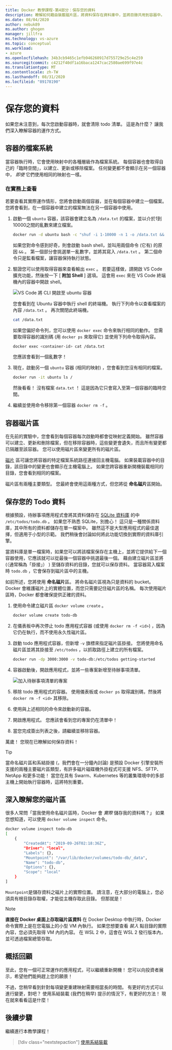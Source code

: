 ```yaml
---
title: Docker 教學課程-第4部分：保存您的資料
description: 瞭解如何藉由裝載磁片區，將資料保存在資料庫中，並將目錄共用到容器中。
ms.date: 08/04/2020
author: nebuk89
ms.author: ghogen
manager: jillfra
ms.technology: vs-azure
ms.topic: conceptual
ms.workload:
- azure
ms.openlocfilehash: 34b3cb9465c1efb946260917d755729e25c4e259
ms.sourcegitcommit: c4212f40df1a16baca1247cac2580ae699f97e4c
ms.translationtype: MT
ms.contentlocale: zh-TW
ms.lasthandoff: 08/31/2020
ms.locfileid: "89178190"
---
```

# <a name="persist-your-data"></a> 保存您的資料

如果您未注意到，每次您啟動容器時，就會清除 todo 清單。 這是為什麼？ 讓我們深入瞭解容器的運作方式。

## <a name="the-containers-filesystem"></a>容器的檔案系統

當容器執行時，它會使用映射中的各種層級作為檔案系統。 每個容器也會取得自己的「臨時空間」，以建立、更新或移除檔案。 任何變更都不會顯示在另一個容器中， *即使* 它們使用相同的映射也一樣。

### <a name="see-this-in-practice"></a>在實務上查看

若要查看其實際運作情形，您將會啟動兩個容器，並在每個容器中建立一個檔案。 您將會看到，在一個容器中建立的檔案無法在另一個容器中使用。

1. 啟動一個 `ubuntu` 容器，該容器會建立名為 `/data.txt` 的檔案，並以介於1到10000之間的亂數來建立檔案。

    ```bash
    docker run -d ubuntu bash -c "shuf -i 1-10000 -n 1 -o /data.txt && tail -f /dev/null"
    ```

    如果您對命令感到好奇，則會啟動 bash shell，並叫用兩個命令 (它有) 的原因 `&&` 。 第一個部分會挑選單一亂數字，並將其寫入 `/data.txt` 。 第二個命令只是監看檔案，讓容器保持執行狀態。

1. 驗證您可以使用取得容器來查看輸出 `exec` 。 若要這樣做，請開啟 VS Code 擴充功能，然後按一下 [ **附加 Shell** ] 選項。 這會用 `exec` 來在 VS Code 終端機內的容器中開啟 shell。

    ![VS Code 將 CLI 開啟至 ubuntu 容器](media/attach_shell.png)

    您會看到在 Ubuntu 容器中執行 shell 的終端機。 執行下列命令以查看檔案的內容 `/data.txt` 。 再次關閉此終端機。

    ```bash
    cat /data.txt
    ```

    如果您偏好命令列，您可以使用 `docker exec` 命令來執行相同的動作。 您需要取得容器的識別碼 (用 `docker ps` 來取得它) 並使用下列命令取得內容。

    ```bash
    docker exec <container-id> cat /data.txt
    ```

    您應該會看到一個亂數字！

1. 現在，啟動另一個 `ubuntu` 容器 (相同的映射) ，您會看到您沒有相同的檔案。

    ```bash
    docker run -it ubuntu ls /
    ```

    然後看看！ 沒有檔案 `data.txt` ！ 這是因為它只會寫入至第一個容器的臨時空間。

1. 繼續並使用命令移除第一個容器 `docker rm -f` 。

## <a name="container-volumes"></a>容器磁片區

在先前的實驗中，您會看到每個容器每次啟動時都會從映射定義開始。 雖然容器可以建立、更新和刪除檔案，但在移除容器時，這些變更會遺失，而且所有變更都已隔離至該容器。 您可以使用磁片區來變更所有的磁片區。

[磁片](https://docs.docker.com/storage/volumes/) 區可讓您將容器的特定檔案系統路徑連接回主機電腦。 如果裝載容器中的目錄，該目錄中的變更也會顯示在主機電腦上。 如果您跨容器重新開機裝載相同的目錄，您會看到相同的檔案。

磁片區有兩種主要類型。 您最終會使用這兩種方式，但您將從 **命名磁片**區開始。

## <a name="persist-your-todo-data"></a>保存您的 Todo 資料

根據預設，待辦事項應用程式會將其資料儲存在 [SQLite 資料庫](https://www.sqlite.org/index.html) 的中 `/etc/todos/todo.db` 。 如果您不熟悉 SQLite，別擔心！ 這只是一種關係資料庫，其中所有的資料都儲存在單一檔案中。 雖然這不是大型應用程式的最佳選擇，但適用于小型的示範。 我們稍後會討論如何將此功能切換到實際的資料庫引擎。

當資料庫是單一檔案時，如果您可以將該檔案保存在主機上，並將它提供給下一個容器使用，它應該就可以從最後一個容器中挑選最後一個。 藉由建立磁片區並將 (（通常稱為「掛接」） ) 至儲存資料的目錄，您就可以保存資料。 當容器寫入檔案時 `todo.db` ，它會保存到磁片區中的主機。

如前所述，您將使用 **命名磁片**區。 將命名磁片區視為只是資料的 bucket。 Docker 會維護磁片上的實體位置，而您只需要記住磁片區的名稱。 每次使用磁片區時，Docker 都會確保提供正確的資料。

1. 使用命令建立磁片區 `docker volume create` 。

    ```bash
    docker volume create todo-db
    ```

1. 在儀表板中再次停止 todo 應用程式容器 (或使用 `docker rm -f <id>`) ，因為它仍在執行，而不使用永久性磁片區。

1. 啟動 todo 應用程式容器，但新增 `-v` 旗標來指定磁片區掛接。 您將使用命名磁片區並將其掛接至 `/etc/todos` ，以抓取路徑上建立的所有檔案。

    ```bash
    docker run -dp 3000:3000 -v todo-db:/etc/todos getting-started
    ```

1. 容器啟動後，開啟應用程式，並將一些專案新增至待辦事項清單。

    ![加入待辦事項清單的專案](media/items-added.png)

1. 移除 todo 應用程式的容器。 使用儀表板或 `docker ps` 取得識別碼，然後將 `docker rm -f <id>` 其移除。

1. 使用與上述相同的命令來啟動新的容器。

1. 開啟應用程式。 您應該會看到您的專案仍在清單中！

1. 當您完成簽出列表之後，請繼續並移除容器。

萬歲！ 您現在已瞭解如何保存資料！

> [!TIP]
> 當命名磁片區和系結掛接 (，我們會在一分鐘內討論) 是預設 Docker 引擎安裝所支援的兩種主要磁片區類型，有許多磁片磁碟機外掛程式可支援 NFS、SFTP、NetApp 和更多功能！ 當您在具有 Swarm、Kubernetes 等的叢集環境中的多部主機上開始執行容器時，這將特別重要。

## <a name="dive-into-your-volume"></a>深入瞭解您的磁片區

很多人常問「當我使用命名磁片區時，Docker 會 *實際* 儲存我的資料嗎？」 如果您想知道，可以使用 `docker volume inspect` 命令。

```bash
docker volume inspect todo-db
[
    {
        "CreatedAt": "2019-09-26T02:18:36Z",
        "Driver": "local",
        "Labels": {},
        "Mountpoint": "/var/lib/docker/volumes/todo-db/_data",
        "Name": "todo-db",
        "Options": {},
        "Scope": "local"
    }
]
```

`Mountpoint`是儲存資料之磁片上的實際位置。 請注意，在大部分的電腦上，您必須具有根目錄存取權，才能從主機存取此目錄。 但那就是！

> [!NOTE]
> **直接在 Docker 桌面上存取磁片區資料** 在 Docker Desktop 中執行時，Docker 命令實際上是在您電腦上的小型 VM 內執行。 如果您想要查看 *裝入* 點目錄的實際內容，您必須先取得 VM 內的內容。 在 WSL 2 中，這會在 WSL 2 發行版本內，並可透過檔案總管存取。

## <a name="recap"></a>概括回顧

至此，您有一個可正常運作的應用程式，可以繼續重新開機！ 您可以向投資者展示，希望他們能夠趕上您的願景！

不過，您稍早看到針對每項變更重建映射需要相當長的時間。 有更好的方式可以進行變更，對吧？ 使用系結裝載 (我們在稍早) 提示的情況下，有更好的方法！ 現在就來看看這是什麼！

## <a name="next-steps"></a>後續步驟

繼續進行本教學課程！

> [!div class="nextstepaction"]
> [使用系結裝載](use-bind-mounts.md)
